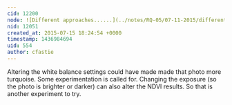 ```yaml
---
cid: 12200
node: ![Different approaches......](../notes/RQ-05/07-11-2015/different-approaches)
nid: 12051
created_at: 2015-07-15 18:24:54 +0000
timestamp: 1436984694
uid: 554
author: cfastie
---
```


Altering the white balance settings could have made made that photo more turquoise. Some experimentation is called for. Changing the exposure (so the photo is brighter or darker) can also alter the NDVI results. So that is another experiment to try.
